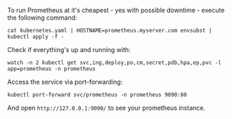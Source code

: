 To run Prometheus at it's cheapest - yes with possible downtime - execute the following command:

```
cat kubernetes.yaml | HOSTNAME=prometheus.myserver.com envsubst | kubectl apply -f -
```

Check if everything's up and running with:

```
watch -n 2 kubectl get svc,ing,deploy,po,cm,secret,pdb,hpa,ep,pvc -l app=prometheus -n prometheus
```

Access the service via port-forwarding:

```
kubectl port-forward svc/prometheus -n prometheus 9090:80
```

And open `http://127.0.0.1:9090/` to see your prometheus instance.